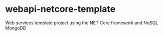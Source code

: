 # webapi-netcore-template
Web services template project using the NET Core framework and NoSQL MongoDB
